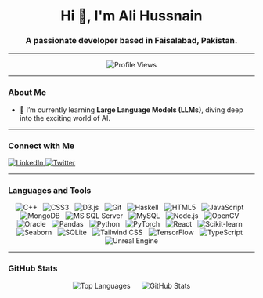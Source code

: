 <h1 align="center">Hi 👋, I'm Ali Hussnain</h1>
<h3 align="center">A passionate developer based in Faisalabad, Pakistan.</h3>

---

<p align="center">
  <img src="https://komarev.com/ghpvc/?username=beginnerhussnain&label=Profile%20views&color=0e75b6&style=flat" alt="Profile Views" />
</p>

---

### About Me

- 🌱 I’m currently learning **Large Language Models (LLMs)**, diving deep into the exciting world of AI.

---

### Connect with Me

<p align="left">
  <a href="YOUR_LINKEDIN_PROFILE" target="_blank">
    <img src="https://img.shields.io/badge/LinkedIn-0077B5?style=for-the-badge&logo=linkedin&logoColor=white" alt="LinkedIn" />
  </a>
  <a href="[YOUR_TWITTER_PROFILE](https://x.com/AliHussnain89)" target="_blank">
    <img src="https://img.shields.io/badge/Twitter-1DA1F2?style=for-the-badge&logo=twitter&logoColor=white" alt="Twitter" />
  </a>
  </p>

---

### Languages and Tools

<p align="center">
  <img src="https://img.shields.io/badge/C%2B%2B-00599C?style=for-the-badge&logo=c%2B%2B&logoColor=white" alt="C++" />
  &nbsp;
  <img src="https://img.shields.io/badge/CSS3-1572B6?style=for-the-badge&logo=css3&logoColor=white" alt="CSS3" />
  &nbsp;
  <img src="https://img.shields.io/badge/D3.js-F9A03C?style=for-the-badge&logo=d3.js&logoColor=white" alt="D3.js" />
  &nbsp;
  <img src="https://img.shields.io/badge/Git-F05032?style=for-the-badge&logo=git&logoColor=white" alt="Git" />
  &nbsp;
  <img src="https://img.shields.io/badge/Haskell-5E5086?style=for-the-badge&logo=haskell&logoColor=white" alt="Haskell" />
  &nbsp;
  <img src="https://img.shields.io/badge/HTML5-E34F26?style=for-the-badge&logo=html5&logoColor=white" alt="HTML5" />
  &nbsp;
  <img src="https://img.shields.io/badge/JavaScript-F7DF1E?style=for-the-badge&logo=javascript&logoColor=black" alt="JavaScript" />
  &nbsp;
  <img src="https://img.shields.io/badge/MongoDB-47A248?style=for-the-badge&logo=mongodb&logoColor=white" alt="MongoDB" />
  &nbsp;
  <img src="https://img.shields.io/badge/Microsoft%20SQL%20Server-CC2927?style=for-the-badge&logo=microsoft-sql-server&logoColor=white" alt="MS SQL Server" />
  &nbsp;
  <img src="https://img.shields.io/badge/MySQL-4479A1?style=for-the-badge&logo=mysql&logoColor=white" alt="MySQL" />
  &nbsp;
  <img src="https://img.shields.io/badge/Node.js-339933?style=for-the-badge&logo=node.js&logoColor=white" alt="Node.js" />
  &nbsp;
  <img src="https://img.shields.io/badge/OpenCV-5C3EE8?style=for-the-badge&logo=opencv&logoColor=white" alt="OpenCV" />
  &nbsp;
  <img src="https://img.shields.io/badge/Oracle-F80000?style=for-the-badge&logo=oracle&logoColor=white" alt="Oracle" />
  &nbsp;
  <img src="https://img.shields.io/badge/Pandas-150458?style=for-the-badge&logo=pandas&logoColor=white" alt="Pandas" />
  &nbsp;
  <img src="https://img.shields.io/badge/Python-3776AB?style=for-the-badge&logo=python&logoColor=white" alt="Python" />
  &nbsp;
  <img src="https://img.shields.io/badge/PyTorch-EE4C2C?style=for-the-badge&logo=pytorch&logoColor=white" alt="PyTorch" />
  &nbsp;
  <img src="https://img.shields.io/badge/React-61DAFB?style=for-the-badge&logo=react&logoColor=black" alt="React" />
  &nbsp;
  <img src="https://img.shields.io/badge/Scikit--learn-F7931E?style=for-the-badge&logo=scikit-learn&logoColor=white" alt="Scikit-learn" />
  &nbsp;
  <img src="https://img.shields.io/badge/Seaborn-3B9B97?style=for-the-badge&logo=seaborn&logoColor=white" alt="Seaborn" />
  &nbsp;
  <img src="https://img.shields.io/badge/SQLite-003B57?style=for-the-badge&logo=sqlite&logoColor=white" alt="SQLite" />
  &nbsp;
  <img src="https://img.shields.io/badge/Tailwind%20CSS-06B6D4?style=for-the-badge&logo=tailwindcss&logoColor=white" alt="Tailwind CSS" />
  &nbsp;
  <img src="https://img.shields.io/badge/TensorFlow-FF6F00?style=for-the-badge&logo=tensorflow&logoColor=white" alt="TensorFlow" />
  &nbsp;
  <img src="https://img.shields.io/badge/TypeScript-3178C6?style=for-the-badge&logo=typescript&logoColor=white" alt="TypeScript" />
  &nbsp;
  <img src="https://img.shields.io/badge/Unreal%20Engine-303030?style=for-the-badge&logo=unreal-engine&logoColor=white" alt="Unreal Engine" />
</p>


---

### GitHub Stats

<p align="center">
  <img src="https://github-readme-stats.vercel.app/api/top-langs?username=beginnerhussnain&show_icons=true&locale=en&layout=compact&theme=radical" alt="Top Languages" />
  &nbsp;&nbsp;&nbsp;&nbsp; <img src="https://github-readme-stats.vercel.app/api?username=beginnerhussnain&show_icons=true&locale=en&theme=radical" alt="GitHub Stats" />
</p>
